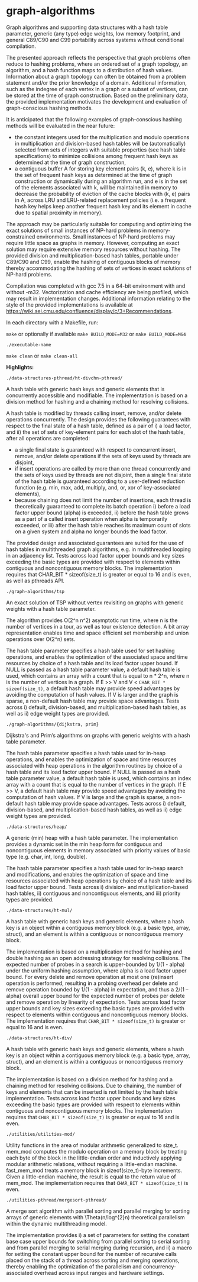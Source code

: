 # graph-algorithms

Graph algorithms and supporting data structures with a hash table parameter, generic (any type) edge weights, low memory footprint, and general C89/C90 and C99 portability across systems without conditional compilation.

The presented approach reflects the perspective that graph problems often reduce to hashing problems, where an ordered set of a graph topology, an algorithm, and a hash function maps to a distribution of hash values. Information about a graph topology can often be obtained from a problem statement and/or the prior knowledge of a domain. Additional information, such as the indegree of each vertex in a graph or a subset of vertices, can be stored at the time of graph construction. Based on the preliminary data, the provided implementation motivates the development and evaluation of graph-conscious hashing methods.

It is anticipated that the following examples of graph-conscious hashing methods will be evaluated in the near future:

- the constant integers used for the multiplication and modulo operations in multiplication and division-based hash tables will be (automatically) selected from sets of integers with suitable properties (see hash table specifications) to minimize collisions among frequent hash keys as determined at the time of graph construction,
- a contiguous buffer A for storing key element pairs (k, e), where k is in the set of frequent hash keys as determined at the time of graph construction or dynamically during an algorithm run, and e is in the set of the elements associated with k, will be maintained in memory to decrease the probability of eviction of the cache blocks with (k, e) pairs in A, across LRU and LRU-related replacement policies (i.e. a frequent hash key helps keep another frequent hash key and its element in cache due to spatial proximity in memory). 

The approach may be particularly suitable for computing and optimizing the exact solutions of small instances of NP-hard problems in memory-constrained environments. Small instances of NP-hard problems may require little space as graphs in memory. However, computing an exact solution may require extensive memory resources without hashing. The provided division and multiplication-based hash tables, portable under C89/C90 and C99, enable the hashing of contiguous blocks of memory thereby accommodating the hashing of sets of vertices in exact solutions of NP-hard problems.

Compilation was completed with gcc 7.5 in a 64-bit environment with and without -m32. Vectorization and cache efficiency are being profiled, which may result in implementation changes. Additional information relating to the style of the provided implementations is available at https://wiki.sei.cmu.edu/confluence/display/c/3+Recommendations.

In each directory with a Makefile, run:

`make` or optionally if available `make BUILD_MODE=M32` or `make BUILD_MODE=M64`

`./executable-name`

`make clean` or `make clean-all`

**Highlights:**

`./data-structures-pthread/ht-divchn-pthread/`

A hash table with generic hash keys and generic elements that is concurrently accessible and modifiable. The implementation is based on a division method for hashing and a chaining method for resolving collisions.

A hash table is modified by threads calling insert, remove, and/or delete operations concurrently. The design provides the following guarantees with respect to the final state of a hash table, defined as a pair of i) a load factor, and ii) the set of sets of key-element pairs for each slot of the hash table, after all operations are completed:
- a single final state is guaranteed with respect to concurrent insert, remove, and/or delete operations if the sets of keys used by threads are disjoint,
- if insert operations are called by more than one thread concurrently and the sets of keys used by threads are not disjoint, then a single final state of the hash table is guaranteed according to a user-defined reduction function (e.g. min, max, add, multiply, and, or, xor of key-associated elements),
- because chaining does not limit the number of insertions, each thread is theoretically guaranteed to complete its batch operation i) before a load factor upper bound (alpha) is exceeded, ii) before the hash table grows as a part of a called insert operation when alpha is temporarily exceeded, or iii) after the hash table reaches its maximum count of slots on a given system and alpha no longer bounds the load factor.

The provided design and associated guarantees are suited for the use of hash tables in multithreaded graph algorithms, e.g. in multithreaded looping in an adjacency list. Tests across load factor upper bounds and key sizes exceeding the basic types are provided with respect to elements within contiguous and noncontiguous memory blocks. The implementation requires that CHAR_BIT * sizeof(size_t) is greater or equal to 16 and is even, as well as pthreads API.

`./graph-algorithms/tsp`

An exact solution of TSP without vertex revisiting on graphs with generic weights with a hash table parameter.

The algorithm provides O(2^n n^2) asymptotic run time, where n is the number of vertices in a tour, as well as tour existence detection. A bit array representation enables time and space efficient set membership and union operations over O(2^n) sets.
   
The hash table parameter specifies a hash table used for set hashing operations, and enables the optimization of the associated space and time resources by choice of a hash table and its load factor upper bound. If NULL is passed as a hash table parameter value, a default hash table is used, which contains an array with a count that is equal to n * 2^n, where n is the number of vertices in a graph. If E >> V and V < `CHAR_BIT * sizeof(size_t)`, a default hash table may provide speed advantages by avoiding the computation of hash values. If V is larger and the graph is sparse, a non-default hash table may provide space advantages. Tests across i) default, division-based, and multiplication-based hash tables, as well as ii) edge weight types are provided.

`./graph-algorithms/{dijkstra, prim}`

Dijkstra's and Prim’s algorithms on graphs with generic weights with a hash table parameter.

The hash table parameter specifies a hash table used for in-heap operations, and enables the optimization of space and time resources associated with heap operations in the algorithm routines by choice of a hash table and its load factor upper bound. If NULL is passed as a hash table parameter value, a default hash table is used, which contains an index array with a count that is equal to the number of vertices in the graph. If E >> V, a default hash table may provide speed advantages by avoiding the computation of hash values. If V is large and the graph is sparse, a non-default hash table may provide space advantages. Tests across i) default, division-based, and multiplication-based hash tables, as well as ii) edge weight types are provided.

`./data-structures/heap/`

A generic (min) heap with a hash table parameter. The implementation provides a dynamic set in the min heap form for contiguous and noncontiguous elements in memory associated with priority values of basic type (e.g. char, int, long, double).

The hash table parameter specifies a hash table used for in-heap search and modifications, and enables the optimization of space and time resources associated with heap operations by choice of a hash table and its load factor upper bound. Tests across i) division- and mutliplication-based hash tables, ii) contiguous and noncontiguous elements, and iii) priority types are provided.

`./data-structures/ht-mul/`

A hash table with generic hash keys and generic elements, where a hash key is an object within a contiguous memory block (e.g. a basic type, array, struct), and an element is within a contiguous or noncontiguous memory block.

The implementation is based on a multiplication method for hashing and double hashing as an open addressing strategy for resolving collisions. The expected number of probes in a search is upper-bounded by 1/(1 - alpha) under the uniform hashing assumption, where alpha is a load factor upper bound. For every delete and remove operation at most one (re)insert operation is performed, resulting in a probing overhead per delete and remove operation bounded by 1/(1 - alpha) in expectation, and thus a 2/(1 – alpha) overall upper bound for the expected number of probes per delete and remove operation by linearity of expectation. Tests across load factor upper bounds and key sizes exceeding the basic types are provided with respect to elements within contiguous and noncontiguous memory blocks. The implementation requires that `CHAR_BIT * sizeof(size_t)` is greater or equal to 16 and is even.

`./data-structures/ht-div/`

A hash table with generic hash keys and generic elements, where a hash key is an object within a contiguous memory block (e.g. a basic type, array, struct), and an element is within a contiguous or noncontiguous memory block. 

The implementation is based on a division method for hashing and a chaining method for resolving collisions. Due to chaining, the number of keys and elements that can be inserted is not limited by the hash table implementation. Tests across load factor upper bounds and key sizes exceeding the basic types are provided with respect to elements within contiguous and noncontiguous memory blocks. The implementation requires that `CHAR_BIT * sizeof(size_t)` is greater or equal to 16 and is even.

`./utilities/utilities-mod/`

Utility functions in the area of modular arithmetic generalized to size_t. mem_mod computes the modulo operation on a memory block by treating each byte of the block in the little-endian order and inductively applying modular arithmetic relations, without requiring a little-endian machine. fast_mem_mod treats a memory block in sizeof(size_t)-byte increments. Given a little-endian machine, the result is equal to the return value of mem_mod. The implementation requires that `CHAR_BIT * sizeof(size_t)` is even.

`./utilities-pthread/mergesort-pthread/`

A merge sort algorithm with parallel sorting and parallel merging for sorting arrays of generic elements with \Theta(n/log^{2}n) theoretical parallelism within the dynamic multithreading model.

The implementation provides i) a set of parameters for setting the constant base case upper bounds for switching from parallel sorting to serial sorting and from parallel merging to serial merging during recursion, and ii) a macro for setting the constant upper bound for the number of recursive calls placed on the stack of a thread across sorting and merging operations, thereby enabling the optimization of the parallelism and concurrency-associated overhead across input ranges and hardware settings. 


